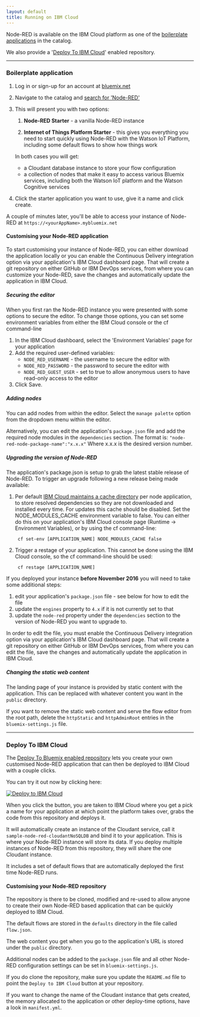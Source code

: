 ```yaml
---
layout: default
title: Running on IBM Cloud
---
```


Node-RED is available on the IBM Cloud platform as one of the [boilerplate applications](#boilerplate-application)
in the catalog.

We also provide a '[Deploy To IBM Cloud](#deploy-to-ibm-cloud)' enabled repository.

---

### Boilerplate application

1. Log in or sign-up for an account at [bluemix.net](http://bluemix.net)

2. Navigate to the catalog and [search for 'Node-RED'](https://console.ng.bluemix.net/catalog?search=Node-RED)

3. This will present you with two options:

    1. **Node-RED Starter** - a vanilla Node-RED instance

    2. **Internet of Things Platform Starter** - this gives you everything you need
       to start quickly using Node-RED with the Watson IoT Platform, including
       some default flows to show how things work

   In both cases you will get:

     - a Cloudant database instance to store your flow configuration    
     - a collection of nodes that make it easy to access various Bluemix services, including
       both the Watson IoT platform and the Watson Cognitive services

4. Click the starter application you want to use, give it a name and click create.

A couple of minutes later, you'll be able to access your instance of Node-RED at `https://<yourAppName>.mybluemix.net`


#### Customising your Node-RED application

To start customising your instance of Node-RED, you can either download the application locally or you can enable the Continuous Delivery integration option via your application's IBM Cloud dashboard page. That will create a git repository on either GitHub or IBM DevOps services, from where you can customize your Node-RED, save the changes and automatically update the application in IBM Cloud.

##### Securing the editor

When you first ran the Node-RED instance you were presented with some options to secure the editor.
To change those options, you can set some environment variables from either the IBM Cloud console or the cf command-line

1. In the IBM Cloud dashboard, select the 'Environment Variables' page for your application
2. Add the required user-defined variables:
    - `NODE_RED_USERNAME` - the username to secure the editor with
    - `NODE_RED_PASSWORD` - the password to secure the editor with
    - `NODE_RED_GUEST_USER` - set to true to allow anonymous users to have read-only access to the editor
3. Click Save.

##### Adding nodes

You can add nodes from within the editor. Select the `manage palette` option from
the dropdown menu within the editor.

Alternatively, you can edit the application's `package.json` file and
add the required node modules in the `dependencies` section. The format is:
`"node-red-node-package-name":"x.x.x"` Where x.x.x is the desired version number.

##### Upgrading the version of Node-RED

The application's package.json is setup to grab the latest stable release of Node-RED.
To trigger an upgrade following a new release being made available:

1. Per default [IBM Cloud maintains a cache directory](https://console.bluemix.net/docs/runtimes/nodejs/configurationOptions.html#cache_behavior) per node application, to store resolved dependencies so they are not downloaded and installed every time. For updates this cache should be disabled. Set the NODE_MODULES_CACHE environment variable to false. You can either do this on your application's IBM Cloud console page (Runtime -> Environment Variables), or by using the cf command-line:

        cf set-env [APPLICATION_NAME] NODE_MODULES_CACHE false

2. Trigger a restage of your application. This cannot be done using the IBM Cloud console, so the cf command-line should be used:

        cf restage [APPLICATION_NAME]

If you deployed your instance **before November 2016** you will need to take some additional steps:

1. edit your application's `package.json` file - see below for how to edit the file
2. update the `engines` property to `4.x` if it is not currently set to that
3. update the `node-red` property under the `dependencies` section to the
   version of Node-RED you want to upgrade to.


In order to edit the file, you must enable the Continuous Delivery integration
option via your application's IBM Cloud dashboard page. That will create a git repository
on either GitHub or IBM DevOps services, from where you can edit the file, save the
changes and automatically update the application in IBM Cloud.


##### Changing the static web content

The landing page of your instance is provided by static content with the application.
This can be replaced with whatever content you want in the `public` directory.

If you want to remove the static web content and serve the flow editor from the
root path, delete the `httpStatic` and `httpAdminRoot` entries in the `bluemix-settings.js` file.

---

### Deploy To IBM Cloud

The [Deploy To Bluemix enabled repository](https://github.com/node-red/node-red-bluemix-starter)
lets you create your own customised Node-RED application that can then
be deployed to IBM Cloud with a couple clicks.

You can try it out now by clicking here:

[![Deploy to IBM Cloud](https://bluemix.net/deploy/button.png)](https://bluemix.net/deploy?repository=https://github.com/node-red/node-red-bluemix-starter.git)

When you click the button, you are taken to IBM Cloud where you get a pick a name
for your application at which point the platform takes over, grabs the code from
this repository and deploys it.

It will automatically create an instance of the Cloudant service, call it
`sample-node-red-cloudantNoSQLDB` and bind it to your application. This is where your
Node-RED instance will store its data. If you deploy multiple instances of
Node-RED from this repository, they will share the one Cloudant instance.

It includes a set of default flows that are automatically deployed the first time
Node-RED runs.

#### Customising your Node-RED repository

The repository is there to be cloned, modified and re-used to allow anyone to create
their own Node-RED based application that can be quickly deployed to IBM Cloud.

The default flows are stored in the `defaults` directory in the file called `flow.json`.

The web content you get when you go to the application's URL is stored under the
`public` directory.

Additional nodes can be added to the `package.json` file and all other Node-RED
configuration settings can be set in `bluemix-settings.js`.

If you do clone the repository, make sure you update the `README.md` file to point
the `Deploy to IBM Cloud` button at your repository.

If you want to change the name of the Cloudant instance that gets created, the memory
allocated to the application or other deploy-time options, have a look in `manifest.yml`.
